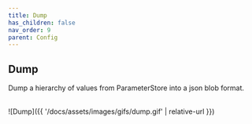 ```yaml
---
title: Dump
has_children: false
nav_order: 9
parent: Config
---
```


## Dump

Dump a hierarchy of values from ParameterStore into a json blob format.

<br/>![Dump]({{ '/docs/assets/images/gifs/dump.gif' | relative-url }})<br/>